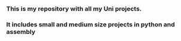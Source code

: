 ### This is my repository with all my Uni projects.
### It includes small and medium size projects in python and assembly 
